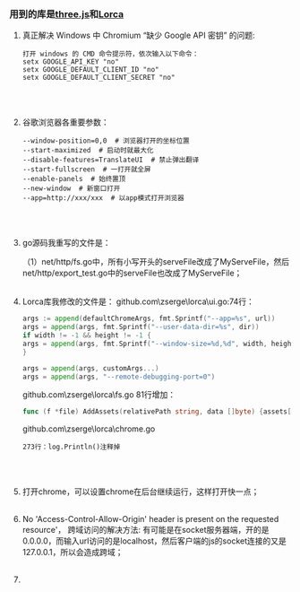 ### 用到的库是[three.js]( https://github.com/mrdoob/three.js )和[Lorca](https://github.com/zserge/lorca )

1. 真正解决 Windows 中 Chromium “缺少 Google API 密钥” 的问题:

   ```
   打开 windows 的 CMD 命令提示符，依次输入以下命令： 
   setx GOOGLE_API_KEY "no" 
   setx GOOGLE_DEFAULT_CLIENT_ID "no" 
   setx GOOGLE_DEFAULT_CLIENT_SECRET "no"
   ```

   <br><br>

2. 谷歌浏览器各重要参数：

   ```shell
   --window-position=0,0  # 浏览器打开的坐标位置
   --start-maximized  # 启动时就最大化
   --disable-features=TranslateUI  # 禁止弹出翻译
   --start-fullscreen  # 一打开就全屏
   --enable-panels  # 始终置顶
   --new-window  # 新窗口打开
   --app=http://xxx/xxx  # 以app模式打开浏览器
   ```

   <br><br>

3. go源码我重写的文件是：

   （1）net/http/fs.go中，所有小写开头的serveFile改成了MyServeFile，然后net/http/export_test.go中的serveFile也改成了MyServeFile；
   <br><br>

4. Lorca库我修改的文件是：
   github.com\zserge\lorca\ui.go:74行：

   ```go
   args := append(defaultChromeArgs, fmt.Sprintf("--app=%s", url))
   args = append(args, fmt.Sprintf("--user-data-dir=%s", dir))
   if width != -1 && height != -1 {
   args = append(args, fmt.Sprintf("--window-size=%d,%d", width, height))
   }
   
   args = append(args, customArgs...)
   args = append(args, "--remote-debugging-port=0")
   ```

   github.com\zserge\lorca\fs.go 81行增加：

   ```go
   func (f *file) AddAssets(relativePath string, data []byte) {assets[relativePath]  = data}
   ```

    github.com\zserge\lorca\chrome.go  

   ```
   273行：log.Println()注释掉
   ```

   

   <br><br>

5. 打开chrome，可以设置chrome在后台继续运行，这样打开快一点；<br><br>

6. No 'Access-Control-Allow-Origin' header is present on the requested resource'， 跨域访问的解决方法:
   有可能是在socket服务器端，开的是0.0.0.0，而输入url访问的是localhost，然后客户端的js的socket连接的又是127.0.0.1，所以会造成跨域；<br><br>

7. 